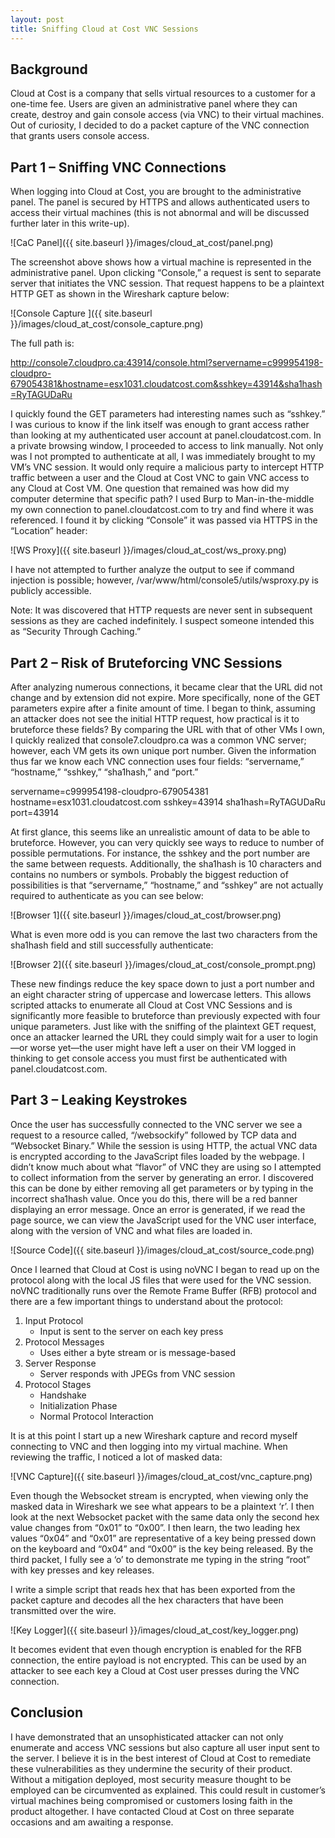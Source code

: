```yaml
---
layout: post
title: Sniffing Cloud at Cost VNC Sessions
---
```


## Background

Cloud at Cost is a company that sells virtual resources to a customer for a one-time fee. Users are given an administrative panel where they can create, destroy and gain console access (via VNC) to their virtual machines. Out of curiosity, I decided to do a packet capture of the VNC connection that grants users console access.


## Part 1 – Sniffing VNC Connections

When logging into Cloud at Cost, you are brought to the administrative panel.  The panel is secured by HTTPS and allows authenticated users to access their virtual machines (this is not abnormal and will be discussed further later in this write-up).

![CaC Panel]({{ site.baseurl }}/images/cloud_at_cost/panel.png)

The screenshot above shows how a virtual machine is represented in the administrative panel. Upon clicking “Console,” a request is sent to separate server that initiates the VNC session. That request happens to be a plaintext HTTP GET as shown in the Wireshark capture below:

![Console Capture ]({{ site.baseurl }}/images/cloud_at_cost/console_capture.png)

The full path is:

http://console7.cloudpro.ca:43914/console.html?servername=c999954198-cloudpro-679054381&hostname=esx1031.cloudatcost.com&sshkey=43914&sha1hash=RyTAGUDaRu

I quickly found the GET parameters had interesting names such as “sshkey.” I was curious to know if the link itself was enough to grant access rather than looking at my authenticated user account at panel.cloudatcost.com. In a private browsing window, I proceeded to access to link manually. Not only was I not prompted to authenticate at all, I was immediately brought to my VM’s VNC session. It would only require a malicious party to intercept HTTP traffic between a user and the Cloud at Cost VNC to gain VNC access to any Cloud at Cost VM. One question that remained was how did my computer determine that specific path? I used Burp to Man-in-the-middle my own connection to panel.cloudatcost.com to try and find where it was referenced. I found it by clicking “Console” it was passed via HTTPS in the “Location” header:

![WS Proxy]({{ site.baseurl }}/images/cloud_at_cost/ws_proxy.png)

I have not attempted to further analyze the output to see if command injection is possible; however, /var/www/html/console5/utils/wsproxy.py is publicly accessible.

Note: It was discovered that HTTP requests are never sent in subsequent sessions as they are cached indefinitely. I suspect someone intended this as “Security Through Caching.”

## Part 2 – Risk of Bruteforcing VNC Sessions

After analyzing numerous connections, it became clear that the URL did not change and by extension did not expire. More specifically, none of the GET parameters expire after a finite amount of time. I began to think, assuming an attacker does not see the initial HTTP request, how practical is it to bruteforce these fields? By comparing the URL with that of other VMs I own, I quickly realized that console7.cloudpro.ca was a common VNC server; however, each VM gets its own unique port number. Given the information thus far we know each VNC connection uses four fields: “servername,” “hostname,” “sshkey,” “sha1hash,” and “port.”

servername=c999954198-cloudpro-679054381
hostname=esx1031.cloudatcost.com
sshkey=43914
sha1hash=RyTAGUDaRu
port=43914

At first glance, this seems like an unrealistic amount of data to be able to bruteforce. However, you can very quickly see ways to reduce to number of possible permutations. For instance, the sshkey and the port number are the same between requests. Additionally, the sha1hash is 10 characters and contains no numbers or symbols. Probably the biggest reduction of possibilities is that “servername,” “hostname,” and “sshkey” are not actually required to authenticate as you can see below:

![Browser 1]({{ site.baseurl }}/images/cloud_at_cost/browser.png)

What is even more odd is you can remove the last two characters from the sha1hash field and still successfully authenticate:

![Browser 2]({{ site.baseurl }}/images/cloud_at_cost/console_prompt.png)

These new findings reduce the key space down to just a port number and an eight character string of uppercase and lowercase letters. This allows scripted attacks to enumerate all Cloud at Cost VNC Sessions and is significantly more feasible to bruteforce than previously expected with four unique parameters. Just like with the sniffing of the plaintext GET request, once an attacker learned the URL they could simply wait for a user to login—or worse yet—the user might have left a user on their VM logged in thinking to get console access you must first be authenticated with panel.cloudatcost.com.

## Part 3 – Leaking Keystrokes

Once the user has successfully connected to the VNC server we see a request to a resource called, “/websockify” followed by TCP data and “Websocket Binary.” While the session is using HTTP, the actual VNC data is encrypted according to the JavaScript files loaded by the webpage. I didn’t know much about what “flavor” of VNC they are using so I attempted to collect information from the server by generating an error. I discovered this can be done by either removing all get parameters or by typing in the incorrect sha1hash value. Once you do this, there will be a red banner displaying an error message. Once an error is generated, if we read the page source, we can view the JavaScript used for the VNC user interface, along with the version of VNC and what files are loaded in.

![Source Code]({{ site.baseurl }}/images/cloud_at_cost/source_code.png)

Once I learned that Cloud at Cost is using noVNC I began to read up on the protocol along with the local JS files that were used for the VNC session. noVNC traditionally runs over the Remote Frame Buffer (RFB) protocol and there are a few important things to understand about the protocol:

1. Input Protocol
    - Input is sent to the server on each key press
2. Protocol Messages
    - Uses either a byte stream or is message-based
3. Server Response
    - Server responds with JPEGs from VNC session
4. Protocol Stages
    - Handshake
    - Initialization Phase
    - Normal Protocol Interaction

It is at this point I start up a new Wireshark capture and record myself connecting to VNC and then logging into my virtual machine. When reviewing the traffic, I noticed a lot of masked data:

![VNC Capture]({{ site.baseurl }}/images/cloud_at_cost/vnc_capture.png)

Even though the Websocket stream is encrypted, when viewing only the masked data in Wireshark we see what appears to be a plaintext ‘r’. I then look at the next Websocket packet with the same data only the second hex value changes from “0x01” to “0x00”. I then learn, the two leading hex values “0x04” and “0x01” are representative of a key being pressed down on the keyboard and “0x04” and “0x00” is the key being released. By the third packet, I fully see a ‘o’ to demonstrate me typing in the string “root” with key presses and key releases.

I write a simple script that reads hex that has been exported from the packet capture and decodes all the hex characters that have been transmitted over the wire.

![Key Logger]({{ site.baseurl }}/images/cloud_at_cost/key_logger.png)

It becomes evident that even though encryption is enabled for the RFB connection, the entire payload is not encrypted. This can be used by an attacker to see each key a Cloud at Cost user presses during the VNC connection.

## Conclusion

I have demonstrated that an unsophisticated attacker can not only enumerate and access VNC sessions but also capture all user input sent to the server. I believe it is in the best interest of Cloud at Cost to remediate these vulnerabilities as they undermine the security of their product. Without a mitigation deployed, most security measure thought to be employed can be circumvented as explained. This could result in customer’s virtual machines being compromised or customers losing faith in the product altogether. I have contacted Cloud at Cost on three separate occasions and am awaiting a response.
